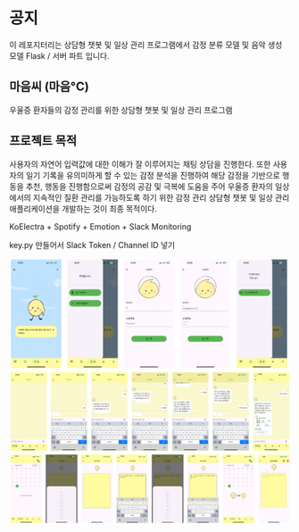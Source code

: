 # 공지
이 레포지터리는 상담형 챗봇 및 일상 관리 프로그램에서 감정 분류 모델 및 음악 생성 모델 Flask / 서버 파트 입니다.



## 마음씨 (마음°C)
우울증 환자들의 감정 관리를 위한 상담형 챗봇 및 일상 관리 프로그램




## 프로젝트 목적
사용자의 자연어 입력값에 대한 이해가 잘 이루어지는 채팅 상담을 진행한다.
또한 사용자의 일기 기록을 유의미하게 할 수 있는 감정 분석을 진행하여 해당 감정을 기반으로 행동을 추천, 행동을 진행함으로써 감정의 공감 및 극복에 도움을 주어 우울증 환자의 일상에서의 지속적인 질환 관리를 가능하도록 하기 위한 감정 관리 상담형 챗봇 및 일상 관리 애플리케이션을 개발하는 것이 최종 목적이다.




KoElectra + Spotify + Emotion + Slack Monitoring 


key.py 만들어서 Slack Token / Channel ID 넣기


<img src="sampleImg/signup.png" width="500" alt="로그인/회원가입">

<img src="sampleImg/chatbot.png" width="700" alt="챗봇 화면">

<img src="sampleImg/diary_analyze_emotion.png" width="700" alt="일기 및 감정 저장">

